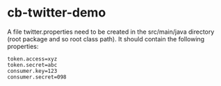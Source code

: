 # cb-twitter-demo

A file twitter.properties need to be created in the src/main/java directory (root package and so root class path). It should contain the following properties:

```
token.access=xyz
token.secret=abc
consumer.key=123
consumer.secret=098
```
